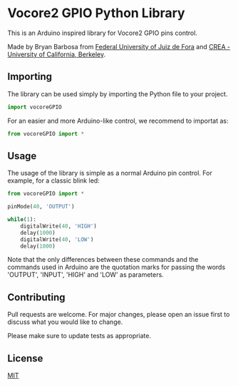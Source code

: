# Vocore2 GPIO Python Library

This is an Arduino inspired library for Vocore2 GPIO pins control.

Made by Bryan Barbosa from [Federal University of Juiz de Fora](https://ufjf.br/) and [CREA - University of California, Berkeley](https://crea.berkeley.edu/).

## Importing

The library can be used simply by importing the Python file to your project.

```python
import vocoreGPIO
```
For an easier and more Arduino-like control, we recommend to importat as:
```python
from vocoreGPIO import *
```

## Usage
The usage of the library is simple as a normal Arduino pin control. For example, for a classic blink led:

```python
from vocoreGPIO import *

pinMode(40, 'OUTPUT')

while(1):
    digitalWrite(40, 'HIGH')
    delay(1000)
    digitalWrite(40, 'LOW')
    delay(1000)
```

Note that the only differences between these commands and the commands used in Arduino are the quotation marks for passing the words 'OUTPUT', 'INPUT', 'HIGH' and 'LOW' as parameters.

## Contributing
Pull requests are welcome. For major changes, please open an issue first to discuss what you would like to change.

Please make sure to update tests as appropriate.

## License
[MIT](https://choosealicense.com/licenses/mit/)
